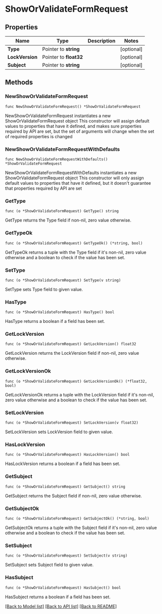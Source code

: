 # ShowOrValidateFormRequest

## Properties

Name | Type | Description | Notes
------------ | ------------- | ------------- | -------------
**Type** | Pointer to **string** |  | [optional] 
**LockVersion** | Pointer to **float32** |  | [optional] 
**Subject** | Pointer to **string** |  | [optional] 

## Methods

### NewShowOrValidateFormRequest

`func NewShowOrValidateFormRequest() *ShowOrValidateFormRequest`

NewShowOrValidateFormRequest instantiates a new ShowOrValidateFormRequest object
This constructor will assign default values to properties that have it defined,
and makes sure properties required by API are set, but the set of arguments
will change when the set of required properties is changed

### NewShowOrValidateFormRequestWithDefaults

`func NewShowOrValidateFormRequestWithDefaults() *ShowOrValidateFormRequest`

NewShowOrValidateFormRequestWithDefaults instantiates a new ShowOrValidateFormRequest object
This constructor will only assign default values to properties that have it defined,
but it doesn't guarantee that properties required by API are set

### GetType

`func (o *ShowOrValidateFormRequest) GetType() string`

GetType returns the Type field if non-nil, zero value otherwise.

### GetTypeOk

`func (o *ShowOrValidateFormRequest) GetTypeOk() (*string, bool)`

GetTypeOk returns a tuple with the Type field if it's non-nil, zero value otherwise
and a boolean to check if the value has been set.

### SetType

`func (o *ShowOrValidateFormRequest) SetType(v string)`

SetType sets Type field to given value.

### HasType

`func (o *ShowOrValidateFormRequest) HasType() bool`

HasType returns a boolean if a field has been set.

### GetLockVersion

`func (o *ShowOrValidateFormRequest) GetLockVersion() float32`

GetLockVersion returns the LockVersion field if non-nil, zero value otherwise.

### GetLockVersionOk

`func (o *ShowOrValidateFormRequest) GetLockVersionOk() (*float32, bool)`

GetLockVersionOk returns a tuple with the LockVersion field if it's non-nil, zero value otherwise
and a boolean to check if the value has been set.

### SetLockVersion

`func (o *ShowOrValidateFormRequest) SetLockVersion(v float32)`

SetLockVersion sets LockVersion field to given value.

### HasLockVersion

`func (o *ShowOrValidateFormRequest) HasLockVersion() bool`

HasLockVersion returns a boolean if a field has been set.

### GetSubject

`func (o *ShowOrValidateFormRequest) GetSubject() string`

GetSubject returns the Subject field if non-nil, zero value otherwise.

### GetSubjectOk

`func (o *ShowOrValidateFormRequest) GetSubjectOk() (*string, bool)`

GetSubjectOk returns a tuple with the Subject field if it's non-nil, zero value otherwise
and a boolean to check if the value has been set.

### SetSubject

`func (o *ShowOrValidateFormRequest) SetSubject(v string)`

SetSubject sets Subject field to given value.

### HasSubject

`func (o *ShowOrValidateFormRequest) HasSubject() bool`

HasSubject returns a boolean if a field has been set.


[[Back to Model list]](../README.md#documentation-for-models) [[Back to API list]](../README.md#documentation-for-api-endpoints) [[Back to README]](../README.md)


